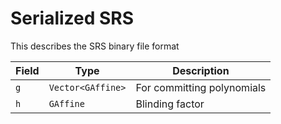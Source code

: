 # Serialized SRS

This describes the SRS binary file format

| Field | Type              | Description |
| - | - | - |
| `g`   | `Vector<GAffine>` | For committing polynomials |
| `h `  | `GAffine`         | Blinding factor |
